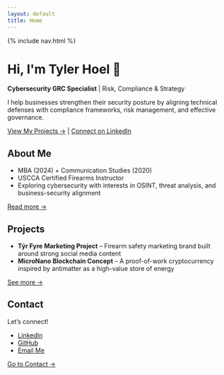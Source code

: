 ```yaml
---
layout: default
title: Home
---
```


{% include nav.html %}

<div class="hero">

# Hi, I'm Tyler Hoel 👋

**Cybersecurity GRC Specialist** | Risk, Compliance & Strategy

I help businesses strengthen their security posture by aligning technical defenses with compliance frameworks, risk management, and effective governance.

[View My Projects →](projects.html) | [Connect on LinkedIn](https://www.linkedin.com/in/tylerhoel)

</div>

## About Me
- MBA (2024) + Communication Studies (2020)
- USCCA Certified Firearms Instructor  
- Exploring cybersecurity with interests in OSINT, threat analysis, and business-security alignment  

[Read more →](about.html)

## Projects
- **Týr Fyre Marketing Project** – Firearm safety marketing brand built around strong social media content  
- **MicroNano Blockchain Concept** – A proof-of-work cryptocurrency inspired by antimatter as a high-value store of energy  

[See more →](projects.html)

## Contact
Let’s connect!  
- [LinkedIn](https://www.linkedin.com/in/tylerhoel)  
- [GitHub](https://github.com/tch25-cs)  
- [Email Me](mailto:tylerhoel25@gmail.com?subject=Professional%20Inquiry&body=Hello%20Tyler,%0D%0A%0D%0AI%20came%20across%20your%20portfolio%20and%20wanted%20to%20connect%20regarding%20professional%20opportunities%20or%20collaboration.%0D%0A%0D%0ABest%20regards,%0D%0A[Your%20Name])

[Go to Contact →](contact.html)
